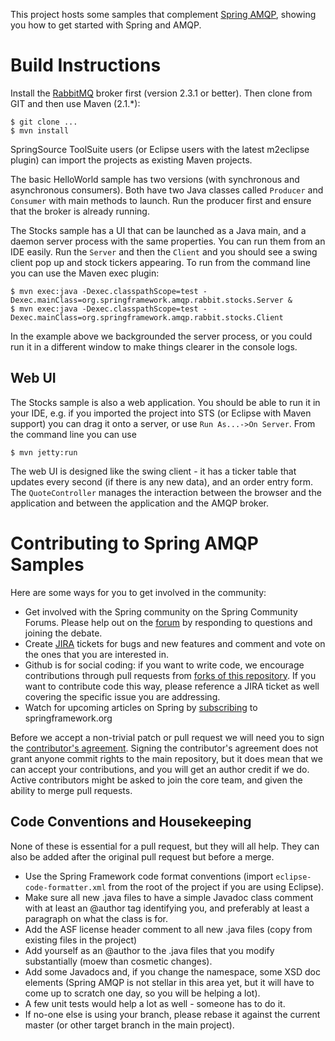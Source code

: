 This project hosts some samples that complement [Spring AMQP](http://github.com/SpringSource/spring-amqp), showing you how to get started with Spring and AMQP.

# Build Instructions #

Install the [RabbitMQ](http://www.rabbitmq.com) broker first (version
2.3.1 or better).  Then clone from GIT and then use Maven (2.1.*):

    $ git clone ...
    $ mvn install

SpringSource ToolSuite users (or Eclipse users with the latest
m2eclipse plugin) can import the projects as existing Maven projects.

The basic HelloWorld sample has two versions (with synchronous and
asynchronous consumers).  Both have two Java classes called `Producer`
and `Consumer` with main methods to launch.  Run the producer first
and ensure that the broker is already running.

The Stocks sample has a UI that can be launched as a Java main, and a
daemon server process with the same properties.  You can run them from
an IDE easily.  Run the `Server` and then the `Client` and you should
see a swing client pop up and stock tickers appearing.  To run from
the command line you can use the Maven exec plugin:

    $ mvn exec:java -Dexec.classpathScope=test -Dexec.mainClass=org.springframework.amqp.rabbit.stocks.Server &
    $ mvn exec:java -Dexec.classpathScope=test -Dexec.mainClass=org.springframework.amqp.rabbit.stocks.Client
    
In the example above we backgrounded the server process, or you could
run it in a different window to make things clearer in the console
logs.

## Web UI

The Stocks sample is also a web application.  You should be able to run it in your IDE, e.g. if you imported the project into STS (or Eclipse with Maven support) you can drag it onto a server, or use `Run As...->On Server`.  From the command line you can use

    $ mvn jetty:run
    
The web UI is designed like the swing client - it has a ticker table
that updates every second (if there is any new data), and an order
entry form. The `QuoteController` manages the interaction between the
browser and the application and between the application and the AMQP
broker.

# Contributing to Spring AMQP Samples

Here are some ways for you to get involved in the community:

* Get involved with the Spring community on the Spring Community Forums.  Please help out on the [forum](http://forum.springsource.org/forumdisplay.php?f=74) by responding to questions and joining the debate.
* Create [JIRA](https://jira.springsource.org/browse/AMQP) tickets for bugs and new features and comment and vote on the ones that you are interested in.  
* Github is for social coding: if you want to write code, we encourage contributions through pull requests from [forks of this repository](http://help.github.com/forking/).  If you want to contribute code this way, please reference a JIRA ticket as well covering the specific issue you are addressing.
* Watch for upcoming articles on Spring by [subscribing](http://www.springsource.org/node/feed) to springframework.org

Before we accept a non-trivial patch or pull request we will need you to sign the [contributor's agreement](https://support.springsource.com/spring_committer_signup).  Signing the contributor's agreement does not grant anyone commit rights to the main repository, but it does mean that we can accept your contributions, and you will get an author credit if we do.  Active contributors might be asked to join the core team, and given the ability to merge pull requests.

## Code Conventions and Housekeeping
None of these is essential for a pull request, but they will all help.  They can also be added after the original pull request but before a merge.

* Use the Spring Framework code format conventions (import `eclipse-code-formatter.xml` from the root of the project if you are using Eclipse).
* Make sure all new .java files to have a simple Javadoc class comment with at least an @author tag identifying you, and preferably at least a paragraph on what the class is for.
* Add the ASF license header comment to all new .java files (copy from existing files in the project)
* Add yourself as an @author to the .java files that you modify substantially (moew than cosmetic changes).
* Add some Javadocs and, if you change the namespace, some XSD doc elements (Spring AMQP is not stellar in this area yet, but it will have to come up to scratch one day, so you will be helping a lot).
* A few unit tests would help a lot as well - someone has to do it.
* If no-one else is using your branch, please rebase it against the current master (or other target branch in the main project).


